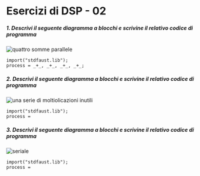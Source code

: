 # Esercizi di DSP - 02

##### 1. Descrivi il seguente diagramma a blocchi e scrivine il relativo codice di programma

![quattro somme parallele](https://raw.githubusercontent.com/LSSN/appunti/master/code/esercizi/++++.png)

```
import("stdfaust.lib");
process = _+_, _+_, _+_, _+_;
```

##### 2. Descrivi il seguente diagramma a blocchi e scrivine il relativo codice di programma

![una serie di moltiolicazioni inutili](https://raw.githubusercontent.com/LSSN/appunti/master/code/esercizi/*1*05*2.png)

```
import("stdfaust.lib");
process =
```

##### 3. Descrivi il seguente diagramma a blocchi e scrivine il relativo codice di programma

![seriale](https://raw.githubusercontent.com/LSSN/appunti/master/code/esercizi/4op1out.png)

```
import("stdfaust.lib");
process =
```
